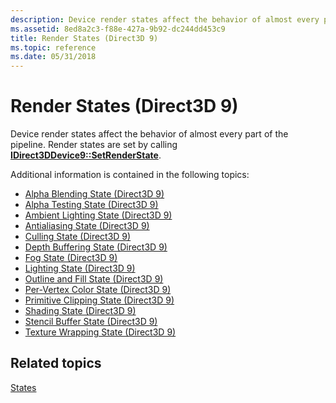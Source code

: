 ```yaml
---
description: Device render states affect the behavior of almost every part of the pipeline. Render states are set by calling IDirect3DDevice9::SetRenderState.
ms.assetid: 8ed8a2c3-f88e-427a-9b92-dc244dd453c9
title: Render States (Direct3D 9)
ms.topic: reference
ms.date: 05/31/2018
---
```


# Render States (Direct3D 9)

Device render states affect the behavior of almost every part of the pipeline. Render states are set by calling [**IDirect3DDevice9::SetRenderState**](/windows/win32/api/d3d9helper/nf-d3d9helper-idirect3ddevice9-setrenderstate).

Additional information is contained in the following topics:

-   [Alpha Blending State (Direct3D 9)](alpha-blending-state.md)
-   [Alpha Testing State (Direct3D 9)](alpha-testing-state.md)
-   [Ambient Lighting State (Direct3D 9)](ambient-lighting-state.md)
-   [Antialiasing State (Direct3D 9)](antialiasing-state.md)
-   [Culling State (Direct3D 9)](culling-state.md)
-   [Depth Buffering State (Direct3D 9)](depth-buffering-state.md)
-   [Fog State (Direct3D 9)](fog-state.md)
-   [Lighting State (Direct3D 9)](lighting-state.md)
-   [Outline and Fill State (Direct3D 9)](outline-and-fill-state.md)
-   [Per-Vertex Color State (Direct3D 9)](per-vertex-color-state.md)
-   [Primitive Clipping State (Direct3D 9)](primitive-clipping-state.md)
-   [Shading State (Direct3D 9)](shading-state.md)
-   [Stencil Buffer State (Direct3D 9)](stencil-buffer-state.md)
-   [Texture Wrapping State (Direct3D 9)](texture-wrapping-state.md)

## Related topics

<dl> <dt>

[States](states.md)
</dt> </dl>

 

 
